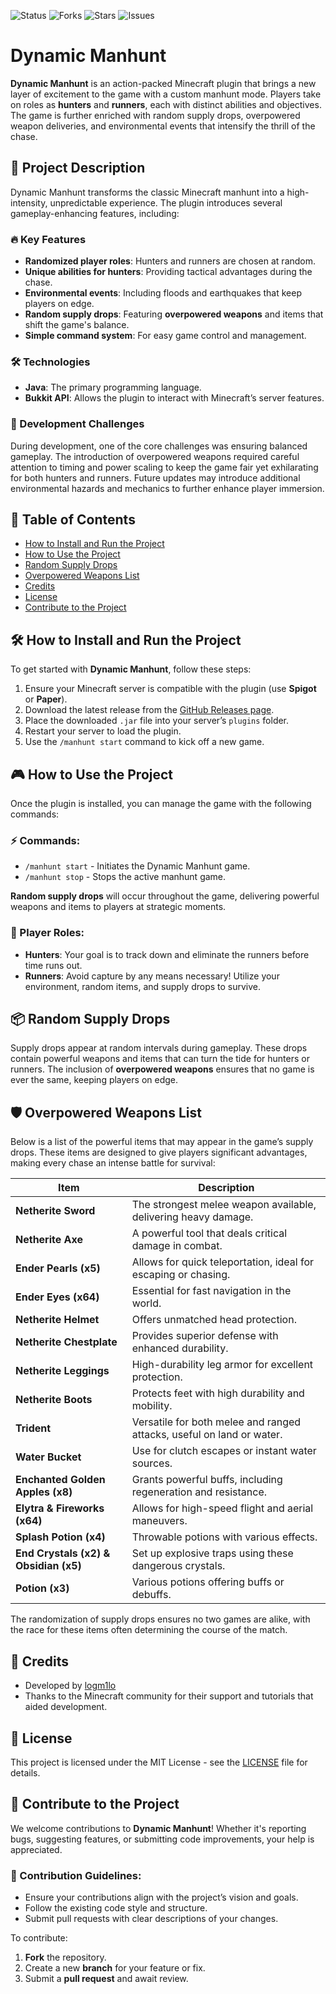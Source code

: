 ![Status](https://img.shields.io/badge/Status-Active-brightgreen)
![Forks](https://img.shields.io/github/forks/logm1lo/DynamicManhunt)
![Stars](https://img.shields.io/github/stars/logm1lo/DynamicManhunt)
![Issues](https://img.shields.io/github/issues/logm1lo/DynamicManhunt)

# Dynamic Manhunt

**Dynamic Manhunt** is an action-packed Minecraft plugin that brings a new layer of excitement to the game with a custom manhunt mode. Players take on roles as **hunters** and **runners**, each with distinct abilities and objectives. The game is further enriched with random supply drops, overpowered weapon deliveries, and environmental events that intensify the thrill of the chase.

## 🚀 Project Description

Dynamic Manhunt transforms the classic Minecraft manhunt into a high-intensity, unpredictable experience. The plugin introduces several gameplay-enhancing features, including:

### 🔥 Key Features
- **Randomized player roles**: Hunters and runners are chosen at random.
- **Unique abilities for hunters**: Providing tactical advantages during the chase.
- **Environmental events**: Including floods and earthquakes that keep players on edge.
- **Random supply drops**: Featuring **overpowered weapons** and items that shift the game's balance.
- **Simple command system**: For easy game control and management.

### 🛠 Technologies
- **Java**: The primary programming language.
- **Bukkit API**: Allows the plugin to interact with Minecraft’s server features.

### 🚧 Development Challenges
During development, one of the core challenges was ensuring balanced gameplay. The introduction of overpowered weapons required careful attention to timing and power scaling to keep the game fair yet exhilarating for both hunters and runners. Future updates may introduce additional environmental hazards and mechanics to further enhance player immersion.

## 📑 Table of Contents
- [How to Install and Run the Project](#how-to-install-and-run-the-project)
- [How to Use the Project](#how-to-use-the-project)
- [Random Supply Drops](#random-supply-drops)
- [Overpowered Weapons List](#overpowered-weapons-list)
- [Credits](#credits)
- [License](#license)
- [Contribute to the Project](#contribute-to-the-project)

## 🛠 How to Install and Run the Project

To get started with **Dynamic Manhunt**, follow these steps:

1. Ensure your Minecraft server is compatible with the plugin (use **Spigot** or **Paper**).
2. Download the latest release from the [GitHub Releases page](https://github.com/logm1lo/DynamicManhunt/releases).
3. Place the downloaded `.jar` file into your server’s `plugins` folder.
4. Restart your server to load the plugin.
5. Use the `/manhunt start` command to kick off a new game.

## 🎮 How to Use the Project

Once the plugin is installed, you can manage the game with the following commands:

### ⚡ Commands:
- `/manhunt start` - Initiates the Dynamic Manhunt game.
- `/manhunt stop` - Stops the active manhunt game.
  
**Random supply drops** will occur throughout the game, delivering powerful weapons and items to players at strategic moments.

### 🎯 Player Roles:
- **Hunters**: Your goal is to track down and eliminate the runners before time runs out.
- **Runners**: Avoid capture by any means necessary! Utilize your environment, random items, and supply drops to survive.

## 📦 Random Supply Drops

Supply drops appear at random intervals during gameplay. These drops contain powerful weapons and items that can turn the tide for hunters or runners. The inclusion of **overpowered weapons** ensures that no game is ever the same, keeping players on edge.

## 🛡️ Overpowered Weapons List

Below is a list of the powerful items that may appear in the game’s supply drops. These items are designed to give players significant advantages, making every chase an intense battle for survival:

| Item                            | Description                                                        |
|----------------------------------|--------------------------------------------------------------------|
| **Netherite Sword**              | The strongest melee weapon available, delivering heavy damage.      |
| **Netherite Axe**                | A powerful tool that deals critical damage in combat.              |
| **Ender Pearls (x5)**            | Allows for quick teleportation, ideal for escaping or chasing.     |
| **Ender Eyes (x64)**             | Essential for fast navigation in the world.                        |
| **Netherite Helmet**             | Offers unmatched head protection.                                  |
| **Netherite Chestplate**         | Provides superior defense with enhanced durability.                |
| **Netherite Leggings**           | High-durability leg armor for excellent protection.                |
| **Netherite Boots**              | Protects feet with high durability and mobility.                   |
| **Trident**                      | Versatile for both melee and ranged attacks, useful on land or water.|
| **Water Bucket**                 | Use for clutch escapes or instant water sources.                   |
| **Enchanted Golden Apples (x8)** | Grants powerful buffs, including regeneration and resistance.       |
| **Elytra & Fireworks (x64)**     | Allows for high-speed flight and aerial maneuvers.                 |
| **Splash Potion (x4)**           | Throwable potions with various effects.                            |
| **End Crystals (x2) & Obsidian (x5)** | Set up explosive traps using these dangerous crystals.          |
| **Potion (x3)**                  | Various potions offering buffs or debuffs.                         |

The randomization of supply drops ensures no two games are alike, with the race for these items often determining the course of the match.

## 🙏 Credits

- Developed by [logm1lo](https://github.com/logm1lo)
- Thanks to the Minecraft community for their support and tutorials that aided development.

## 📝 License

This project is licensed under the MIT License - see the [LICENSE](LICENSE) file for details.

## 🤝 Contribute to the Project

We welcome contributions to **Dynamic Manhunt**! Whether it's reporting bugs, suggesting features, or submitting code improvements, your help is appreciated.

### 📖 Contribution Guidelines:
- Ensure your contributions align with the project’s vision and goals.
- Follow the existing code style and structure.
- Submit pull requests with clear descriptions of your changes.

To contribute:
1. **Fork** the repository.
2. Create a new **branch** for your feature or fix.
3. Submit a **pull request** and await review.
